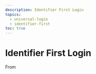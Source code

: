 ```yaml
---
description: Identifier First Login
topics:
  - universal-login
  - identifier-first
toc: true
---
```

# Identifier First Login

From 